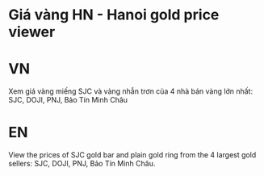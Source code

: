 # Giá vàng HN - Hanoi gold price viewer

# VN
Xem giá vàng miếng SJC và vàng nhẫn trơn của 4 nhà bán vàng lớn nhất: SJC, DOJI, PNJ, Bảo Tín Minh Châu

# EN
View the prices of SJC gold bar and plain gold ring from the 4 largest gold sellers: SJC, DOJI, PNJ, Bảo Tín Minh Châu.
